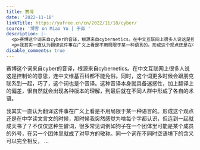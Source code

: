 ```yaml
---
title: 赛博
date: '2022-11-18'
linkTitle: https://yufree.cn/cn/2022/11/18/cyber/
source: '博客 on Miao Yu | 于淼 '
description: |-
  <p>赛博这个词来自cyber的音译，根源来自cybernetics。在中文互联网上很多人说这是控制论的意思，连中文维基百科都不能免俗。同时，这个词更多时候会跟朋克联系到一起，巧了，这个词也是个音译。这种音译本身就具备迷惑性，加上翻译上的偏差，很自然就会出现各种版本的理解，到最后就在不同人群中形成了各自的术语。</p>
  <p>我其实一直认为翻译这件事在广义上看是不用局限于某一种语言的。形成这个观点还是在中学读文言文的时候，那时候我突然感觉为啥每个字都认识，但连到一起就成天书了？不仅仅这种生僻词，很多常见词例如狗子在一个团体里可能是某个成员的外号，在另一个团体里就成了对甲方的敬称。同一个词在不同时空语境下的含义可以完全相反， ...
disable_comments: true
---
```

<p>赛博这个词来自cyber的音译，根源来自cybernetics。在中文互联网上很多人说这是控制论的意思，连中文维基百科都不能免俗。同时，这个词更多时候会跟朋克联系到一起，巧了，这个词也是个音译。这种音译本身就具备迷惑性，加上翻译上的偏差，很自然就会出现各种版本的理解，到最后就在不同人群中形成了各自的术语。</p>
<p>我其实一直认为翻译这件事在广义上看是不用局限于某一种语言的。形成这个观点还是在中学读文言文的时候，那时候我突然感觉为啥每个字都认识，但连到一起就成天书了？不仅仅这种生僻词，很多常见词例如狗子在一个团体里可能是某个成员的外号，在另一个团体里就成了对甲方的敬称。同一个词在不同时空语境下的含义可以完全相反， ...